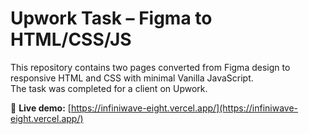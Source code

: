 # Upwork Task – Figma to HTML/CSS/JS

This repository contains two pages converted from Figma design to responsive HTML and CSS with minimal Vanilla JavaScript.  
The task was completed for a client on Upwork.

🔗 **Live demo:** [https://infiniwave-eight.vercel.app/](https://infiniwave-eight.vercel.app/)
